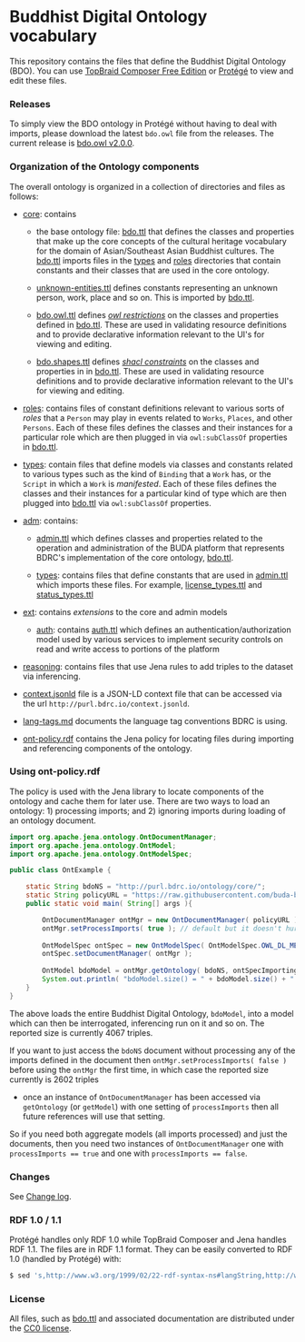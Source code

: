 # Buddhist Digital Ontology vocabulary



This repository contains the files that define the Buddhist Digital Ontology (BDO). You can use [TopBraid Composer Free Edition](https://www.topquadrant.com/downloads/topbraid-composer-install/#) or [Protégé](http://protege.stanford.edu/) to view and edit these files.

### Releases

To simply view the BDO ontology in Protégé without having to deal with imports, please download the latest `bdo.owl` file from the releases. 
The current release is [bdo.owl v2.0.0](https://github.com/buda-base/owl-schema/releases/download/v2.0.0/bdo.owl).

### Organization of the Ontology components

The overall ontology is organized in a collection of directories and files as follows: 

- [core](core): contains 
  - the base ontology file: [bdo.ttl](core/bdo.ttl) that defines the classes and properties that make up the core concepts of the cultural heritage vocabulary for the domain of Asian/Southeast Asian Buddhist cultures. The [bdo.ttl](core/bdo.ttl) imports files in the [types](types) and [roles](roles) directories that contain constants and their classes that are used in the core ontology.

  - [unknown-entities.ttl](core/unknown-entities.ttl) defines constants representing an unknown person, work, place and so on. This is imported by [bdo.ttl](core/bdo.ttl).
  - [bdo.owl.ttl](core/bdo.owl.ttl) defines [_owl restrictions_](http://www.infowebml.ws/rdf-owl/Restriction.htm) on the classes and properties defined in [bdo.ttl](core/bdo.ttl). These are used in validating resource definitions and to provide declarative information relevant to the UI's for viewing and editing.
  - [bdo.shapes.ttl](core/bdo.shapes.ttl) defines [_shacl constraints_](https://w3c.github.io/data-shapes/shacl/) on the classes and properties in in [bdo.ttl](core/bdo.ttl). These are used in validating resource definitions and to provide declarative information relevant to the UI's for viewing and editing.
- [roles](roles): contains files of constant definitions relevant to various sorts of _roles_ that a `Person` may play in events related to `Works`, `Places`, and other `Persons`. Each of these files defines the classes and their instances for a particular role which are then plugged in via `owl:subClassOf` properties in [bdo.ttl](core/bdo.ttl).

- [types](types): contain files that define models via classes and constants related to various types such as the kind of `Binding` that a `Work` has, or the `Script` in which a `Work` is _manifested_. Each of these files defines the classes and their instances for a particular kind of type which are then plugged into [bdo.ttl](core/bdo.ttl) via `owl:subClassOf` properties.
- [adm](adm): contains:
  - [admin.ttl](adm/admin.ttl) which defines classes and properties related to the operation and administration of the BUDA platform that represents BDRC's implementation of the core ontology, [bdo.ttl](core/bdo.ttl).
  
  - [types](types): contains files that define constants that are used in [admin.ttl](adm/admin.ttl) which imports these files. For example, [license_types.ttl](adm/types/license_types.ttl) and [status_types.ttl](adm/types/status_types.ttl)
- [ext](ext): contains _extensions_ to the core and admin models
    - [auth](auth): contains [auth.ttl](ext/auth/auth.ttl) which defines an authentication/authorization model used by various services to implement security controls on read and write access to portions of the platform
- [reasoning](reasoning): contains files that use Jena rules to add triples to the dataset via inferencing.
- [context.jsonld](context.jsonld) file is a JSON-LD context file that can be accessed via the url `http://purl.bdrc.io/context.jsonld`.
- [lang-tags.md](lang-tags.md) documents the language tag conventions BDRC is using.
- [ont-policy.rdf](ont-policy.rdf) contains the Jena policy for locating files during importing and referencing components of the ontology.

### Using ont-policy.rdf

The policy is used with the Jena library to locate components of the ontology and cache them for later use. There are two ways to load an ontology: 1) processing imports; and 2) ignoring imports during loading of an ontology document.

```java
import org.apache.jena.ontology.OntDocumentManager;
import org.apache.jena.ontology.OntModel;
import org.apache.jena.ontology.OntModelSpec;

public class OntExample {

    static String bdoNS = "http://purl.bdrc.io/ontology/core/";
    static String policyURL = "https://raw.githubusercontent.com/buda-base/owl-schema/master/ont-policy.rdf";
    public static void main( String[] args ){

        OntDocumentManager ontMgr = new OntDocumentManager( policyURL );
        ontMgr.setProcessImports( true ); // default but it doesn't hurt to be explicit
        
        OntModelSpec ontSpec = new OntModelSpec( OntModelSpec.OWL_DL_MEM );
        ontSpec.setDocumentManager( ontMgr );
        
        OntModel bdoModel = ontMgr.getOntology( bdoNS, ontSpecImporting );
        System.out.println( "bdoModel.size() = " + bdoModel.size() + " triples" );
    }
}
```
The above loads the entire Buddhist Digital Ontology, `bdoModel`, into a model which can then be interrogated, inferencing run on it and so on. The reported size is currently 4067 triples.

If you want to just access the `bdoNS` document without processing any of the imports defined in the document then `ontMgr.setProcessImports( false )` before using the `ontMgr` the first time, in which case the reported size currently is 2602 triples 
- once an instance of `OntDocumentManager` has been accessed via `getOntology` (or `getModel`) with one setting of `processImports` then all future references will use that setting.

So if you need both aggregate models (all imports processed) and just the documents, then you need two instances of `OntDocumentManager` one with `processImports == true` and one with `processImports == false`.

### Changes

See [Change log](CHANGELOG.md).

### RDF 1.0 / 1.1

Protégé handles only RDF 1.0 while TopBraid Composer and Jena handles RDF 1.1. The files are in RDF 1.1 format. They can be easily converted to RDF 1.0 (handled by Protégé) with:

```sh
$ sed 's,http://www.w3.org/1999/02/22-rdf-syntax-ns#langString,http://www.w3.org/1999/02/22-rdf-syntax-ns#PlainLiteral' bdo.ttl > bdo-rdf10.ttl
```

### License

All files, such as [bdo.ttl](bdo.ttl) and associated documentation are distributed under the [CC0 license](https://creativecommons.org/publicdomain/zero/1.0/).
